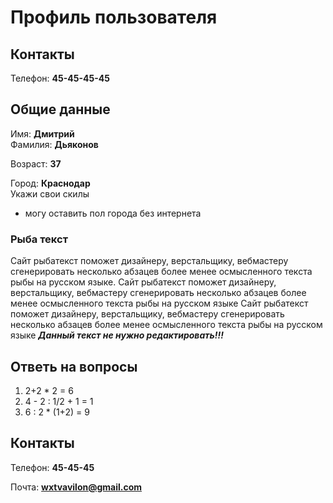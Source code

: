 # Профиль пользователя

## Контакты

Телефон: **45-45-45-45**

## Общие данные

Имя: **Дмитрий**    
Фамилия: **Дьяконов**

Возраст: **37**      

Город: **Краснодар**       
Укажи свои скилы 

- могу оставить пол города без интернета 
### Рыба текст
Сайт рыбатекст поможет дизайнеру, верстальщику, вебмастеру сгенерировать несколько абзацев более менее осмысленного текста рыбы на русском языке.
Сайт рыбатекст поможет дизайнеру, верстальщику, вебмастеру сгенерировать несколько абзацев более менее осмысленного текста рыбы на русском языке
Сайт рыбатекст поможет дизайнеру, верстальщику, вебмастеру сгенерировать несколько абзацев более менее осмысленного текста рыбы на русском языке
***Данный текст не нужно редактировать!!!***

## Ответь на вопросы

1. 2+2 * 2 = 6
2. 4 - 2 : 1/2 + 1 = 1
3. 6 : 2 * (1+2) = 9



## Контакты

Телефон: **45-45-45**

Почта: **wxtvavilon@gmail.com**

